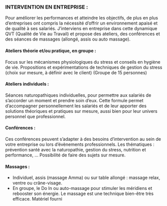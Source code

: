### INTERVENTION EN ENTREPRISE :

Pour améliorer les performances et atteindre les objectifs, de plus en plus d’entreprises ont compris la nécessité d’offrir un environnement apaisé et de qualité à ses salariés.
J’interviens en entreprise dans cette dynamique QVT (Qualité de Vie au Travail) et propose des ateliers, des conférences et des séances de massages (allongé, assis ou auto massage).

#### Ateliers théorie et/ou pratique, en groupe :
Focus sur les mécanismes physiologiques du stress et conseils en hygiène de vie.
Propositions et expérimentations de techniques de gestion du stress (choix sur mesure, à définir avec le client) 
(Groupe de 15 personnes)

#### Ateliers individuels :
Séances naturopathiques individuelles, pour permettre aux salariés de s’accorder un moment et prendre soin d’eux. Cette formule permet d’accompagner personnellement les salariés et de leur apporter des solutions théoriques et pratiques sur mesure, aussi bien pour leur univers personnel que professionnel.

#### Conférences :
Ces conférences peuvent s’adapter à des besoins d’intervention au sein de votre entreprise ou lors d’évènements professionnels.
Les thématiques : prévention santé avec la naturopathie, gestion du stress, nutrition et performance, …
Possibilité de faire des sujets sur mesure.

#### Massages :
- Individuel, assis (massage Amma) ou sur table allongé : massage relax, ventre ou crâne-visage.
- En groupe, le Do In ou auto-massage pour stimuler les méridiens et rebooster son énergie.
Le massage est une technique bien-être très efficace. Matériel fourni

